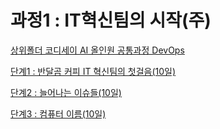 # 과정1 : IT혁신팀의 시작(주)

[상위폴더 코디세이 AI 올인원 공통과정 DevOps](../proj1/)

[단계1 : 반달곰 커피 IT 혁신팀의 첫걸음(10일)](./q11/)

[단계2 : 늘어나는 이슈들(10일)](./q12/)

[단계3 : 컴퓨터 이름(10일)](./q13/)